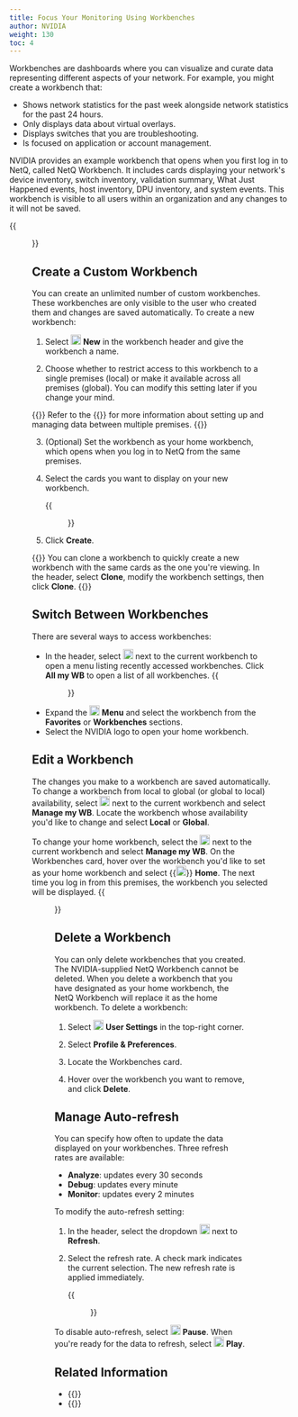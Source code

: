 ```yaml
---
title: Focus Your Monitoring Using Workbenches
author: NVIDIA
weight: 130
toc: 4
---
```

Workbenches are dashboards where you can visualize and curate data representing different aspects of your network. For example, you might create a workbench that:

- Shows network statistics for the past week alongside network statistics for the past 24 hours.
- Only displays data about virtual overlays.
- Displays switches that you are troubleshooting.
- Is focused on application or account management.

NVIDIA provides an example workbench that opens when you first log in to NetQ, called NetQ Workbench. It includes cards displaying your network's device inventory, switch inventory, validation summary, What Just Happened events, host inventory, DPU inventory, and system events. This workbench is visible to all users within an organization and any changes to it will not be saved.

{{<figure src="/images/netq/default-workbench-490.png" alt="default netq workbench" width="1000">}}

## Create a Custom Workbench

You can create an unlimited number of custom workbenches. These workbenches are only visible to the user who created them and changes are saved automatically. To create a new workbench:

1. Select <img src="https://icons.cumulusnetworks.com/01-Interface-Essential/43-Remove-Add/add-circle.svg" alt="add icon" height="18" width="18"/> **New** in the workbench header and give the workbench a name.

2. Choose whether to restrict access to this workbench to a single premises (local) or make it available across all premises (global). You can modify this setting later if you change your mind.

{{<notice tip>}}
Refer to the {{<link title="Configure Premises" text="premises management chapter">}} for more information about setting up and managing data between multiple premises.
{{</notice>}}

3. (Optional) Set the workbench as your home workbench, which opens when you log in to NetQ from the same premises.

4. Select the cards you want to display on your new workbench.

      {{<figure src="/images/netq/select-cards-490.png" alt="interface displaying the cards a user can select to add to their workbench" width="800">}}

4. Click **Create**.

{{<notice tip>}}
You can clone a workbench to quickly create a new workbench with the same cards as the one you're viewing. In the header, select <b>Clone</b>, modify the workbench settings, then click <b>Clone</b>.
{{</notice>}}

## Switch Between Workbenches

There are several ways to access workbenches:

- In the header, select <img src="https://icons.cumulusnetworks.com/52-Arrows-Diagrams/01-Arrows/arrow-button-down-2.svg" width="18"/> next to the current workbench to open a menu listing recently accessed workbenches. Click **All my WB** to open a list of all workbenches.
{{<figure src="/images/netq/expanded-wb-470.png" alt="list of available workbenches" width="250">}}
- Expand the <img src="https://icons.cumulusnetworks.com/01-Interface-Essential/03-Menu/navigation-menu.svg" width="18"/> **Menu** and select the workbench from the **Favorites** or **Workbenches** sections.
- Select the NVIDIA logo to open your home workbench.

## Edit a Workbench

The changes you make to a workbench are saved automatically. To change a workbench from local to global (or global to local) availability, select <img src="https://icons.cumulusnetworks.com/52-Arrows-Diagrams/01-Arrows/arrow-button-down-2.svg" width="18"/> next to the current workbench and select **Manage my WB**. Locate the workbench whose availability you'd like to change and select **Local** or **Global**.

To change your home workbench, select the <img src="https://icons.cumulusnetworks.com/52-Arrows-Diagrams/01-Arrows/arrow-button-down-2.svg" width="18"/> next to the current workbench and select **Manage my WB**. On the Workbenches card, hover over the workbench you'd like to set as your home workbench and select {{<img src="/images/netq/home-workbench.png" width="18px">}} **Home**. The next time you log in from this premises, the workbench you selected will be displayed.
{{<figure src="/images/netq/new-home-wb-470.png" alt="" width="900">}}

## Delete a Workbench

You can only delete workbenches that you created. The NVIDIA-supplied NetQ Workbench cannot be deleted. When you delete a workbench that you have designated as your home workbench, the NetQ Workbench will replace it as the home workbench. To delete a workbench:

1. Select <img src="https://icons.cumulusnetworks.com/17-Users/19-Natural-Close%20Up-Single%20User-Man/single-man-circle.svg" alt="profile icon" height="18" width="18"/> **User Settings** in the top-right corner.

2. Select **Profile & Preferences**.

3. Locate the Workbenches card.

4. Hover over the workbench you want to remove, and click **Delete**.

## Manage Auto-refresh

You can specify how often to update the data displayed on your workbenches. Three refresh rates are available:

- **Analyze**: updates every 30 seconds
- **Debug**: updates every minute
- **Monitor**: updates every 2 minutes

To modify the auto-refresh setting:

1. In the header, select the dropdown <img src="https://icons.cumulusnetworks.com/52-Arrows-Diagrams/01-Arrows/arrow-button-down-2.svg" width="18"/> next to **Refresh**.

2. Select the refresh rate. A check mark indicates the current selection. The new refresh rate is applied immediately. 

    {{<figure src="/images/netq/refresh-rate-470.png" alt="refresh rate dropdown listng rate options of 30 seconds, 1 minute, and 2 minutes" width="250">}}

To disable auto-refresh, select <img src="https://icons.cumulusnetworks.com/01-Interface-Essential/42-Multimedia-Controls/button-pause.svg" alt="pause icon" width="18"/> **Pause**. When you're ready for the data to refresh, select <img src="https://icons.cumulusnetworks.com/01-Interface-Essential/42-Multimedia-Controls/button-play-1.svg" alt="play icon" width="18"/> **Play**.

## Related Information

- {{<link title="Configure Premises" text="Configure Premises">}}
- {{<link title="Access Data with Cards" text="Access Data with Cards">}}